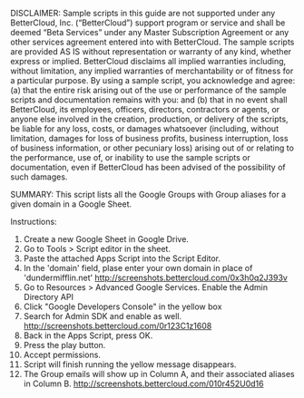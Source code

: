 DISCLAIMER: Sample scripts in this guide are not supported under any BetterCloud, Inc. (“BetterCloud”) support program or service and shall be deemed “Beta Services” under any Master Subscription Agreement or any other services agreement entered into with BetterCloud. The sample scripts are provided AS IS without representation or warranty of any kind, whether express or implied. BetterCloud disclaims all implied warranties including, without limitation, any implied warranties of merchantability or of fitness for a particular purpose. By using a sample script, you acknowledge and agree: (a) that the entire risk arising out of the use or performance of the sample scripts and documentation remains with you: and (b) that in no event shall BetterCloud, its employees, officers, directors, contractors or agents, or anyone else involved in the creation, production, or delivery of the scripts, be liable for any loss, costs, or damages whatsoever (including, without limitation, damages for loss of business profits, business interruption, loss of business information, or other pecuniary loss) arising out of or relating to the performance, use of, or inability to use the sample scripts or documentation, even if BetterCloud has been advised of the possibility of such damages.

SUMMARY: This script lists all the Google Groups with Group aliases for a given domain in a Google Sheet.

Instructions:

1. Create a new Google Sheet in Google Drive.
2. Go to Tools > Script editor in the sheet.
3. Paste the attached Apps Script into the Script Editor. 
4. In the 'domain' field, plase enter your own domain in place of 'dundermifflin.net' http://screenshots.bettercloud.com/0x3h0q2J393v
5. Go to Resources > Advanced Google Services. Enable the Admin Directory API
6. Click "Google Developers Console" in the yellow box
7. Search for Admin SDK and enable as well. http://screenshots.bettercloud.com/0r123C1z1608
8. Back in the Apps Script, press OK.
9. Press the play button.
10. Accept permissions.
11. Script will finish running the yellow message disappears.
12. The Group emails will show up in Column A, and their associated aliases in Column B. http://screenshots.bettercloud.com/010r452U0d16




